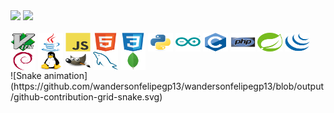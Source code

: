 <!--
dracula
radical
dark

tokyonight
gruvbox
synthwave
-->

<div>
  <img height="180em" src="https://github-readme-stats.vercel.app/api?username=wandersonfelipegp13&show_icons=true&theme=dark&include_all_commits=true&count_private=true">
  <img height="180em" src="https://github-readme-stats.vercel.app/api/top-langs/?username=wandersonfelipegp13&layout=compact&langs_count=16&theme=dark">
<div>

<div style="display: inline_block"><br>
  <img align="center" alt="" height="30" width="40" src="https://raw.githubusercontent.com/devicons/devicon/master/icons/vim/vim-original.svg">
  <img align="center" alt="" height="30" width="40" src="https://raw.githubusercontent.com/devicons/devicon/master/icons/java/java-original.svg">
  <img align="center" alt="" height="30" width="40" src="https://raw.githubusercontent.com/devicons/devicon/master/icons/javascript/javascript-original.svg">
  <img align="center" alt="" height="30" width="40" src="https://raw.githubusercontent.com/devicons/devicon/master/icons/html5/html5-original.svg">
  <img align="center" alt="" height="30" width="40" src="https://raw.githubusercontent.com/devicons/devicon/master/icons/css3/css3-original.svg">
  <img align="center" alt="" height="30" width="40" src="https://raw.githubusercontent.com/devicons/devicon/master/icons/python/python-original.svg">
  <img align="center" alt="" height="30" width="40" src="https://raw.githubusercontent.com/devicons/devicon/master/icons/arduino/arduino-original.svg">
  <img align="center" alt="" height="30" width="40" src="https://raw.githubusercontent.com/devicons/devicon/master/icons/c/c-original.svg">
  <img align="center" alt="" height="30" width="40" src="https://raw.githubusercontent.com/devicons/devicon/master/icons/php/php-original.svg">
  <img align="center" alt="" height="30" width="40" src="https://raw.githubusercontent.com/devicons/devicon/master/icons/spring/spring-original.svg">
  <img align="center" alt="" height="30" width="40" src="https://raw.githubusercontent.com/devicons/devicon/master/icons/jquery/jquery-original.svg">
  <img align="center" alt="" height="30" width="40" src="https://raw.githubusercontent.com/devicons/devicon/master/icons/debian/debian-original.svg">
  <img align="center" alt="" height="30" width="40" src="https://raw.githubusercontent.com/devicons/devicon/master/icons/linux/linux-original.svg">
  <img align="center" alt="" height="30" width="40" src="https://raw.githubusercontent.com/devicons/devicon/master/icons/gimp/gimp-original.svg">
  <img align="center" alt="" height="30" width="40" src="https://raw.githubusercontent.com/devicons/devicon/master/icons/mysql/mysql-original.svg">
  <img align="center" alt="" height="30" width="40" src="https://raw.githubusercontent.com/devicons/devicon/master/icons/mongodb/mongodb-original.svg">
</div>
![Snake animation](https://github.com/wandersonfelipegp13/wandersonfelipegp13/blob/output/github-contribution-grid-snake.svg)
